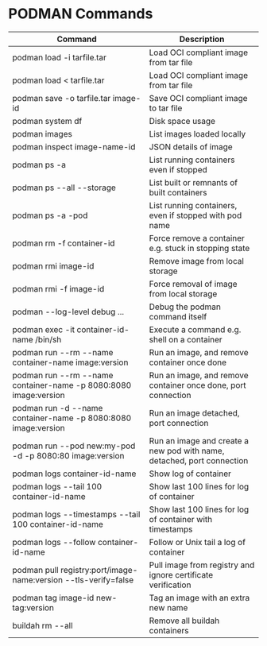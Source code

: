 # PODMAN Commands

| Command | Description |
| ----------- | ------- |
| podman load -i tarfile.tar | Load OCI compliant image from tar file |
| podman load < tarfile.tar | Load OCI compliant image from tar file |
| podman save -o tarfile.tar image-id | Save OCI compliant image to tar file |
| podman system df | Disk space usage |
| podman images | List images loaded locally |
| podman inspect image-name-id | JSON details of image |
| podman ps -a | List running containers even if stopped |
| podman ps --all --storage | List built or remnants of built containers |
| podman ps -a -pod | List running containers, even if stopped with pod name |
| podman rm -f container-id | Force remove a container e.g. stuck in stopping state |
| podman rmi image-id | Remove image from local storage |
| podman rmi -f image-id | Force removal of image from local storage |
| podman --log-level debug ... | Debug the podman command itself |
| podman exec -it container-id-name /bin/sh | Execute a command e.g. shell on a container |
| podman run --rm --name container-name image:version | Run an image, and remove container once done |
| podman run --rm --name container-name -p 8080:8080 image:version | Run an image, and remove container once done, port connection |
| podman run -d --name container-name -p 8080:8080 image:version | Run an image detached, port connection |
| podman run --pod new:my-pod -d -p 8080:80 image:version | Run an image and create a new pod with name, detached, port connection |
| podman logs container-id-name | Show log of container |
| podman logs --tail 100 container-id-name |  Show last 100 lines for log of container |
| podman logs --timestamps --tail 100 container-id-name |  Show last 100 lines for log of container with timestamps |
| podman logs --follow container-id-name | Follow or Unix tail a log of container |
| podman pull registry:port/image-name:version --tls-verify=false | Pull image from registry and ignore certificate verification |
| podman tag image-id new-tag:version | Tag an image with an extra new name |
| buildah rm --all | Remove all buildah containers |
